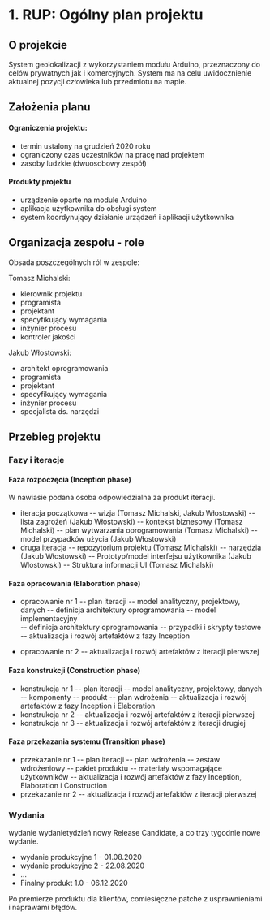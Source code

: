 # 1. RUP: Ogólny plan projektu

## O projekcie

System geolokalizacji z wykorzystaniem modułu Arduino, przeznaczony do celów prywatnych jak i komercyjnych. System ma na celu uwidocznienie aktualnej pozycji człowieka lub przedmiotu na mapie.

## Założenia planu

#### Ograniczenia projektu: 
- termin ustalony na grudzień 2020 roku
- ograniczony czas uczestników na pracę nad projektem
- zasoby ludzkie (dwuosobowy zespół)
#### Produkty projektu
- urządzenie oparte na module Arduino
- aplikacja użytkownika do obsługi system
- system koordynujący działanie urządzeń i aplikacji użytkownika

## Organizacja zespołu - role

Obsada poszczególnych ról w zespole:

Tomasz Michalski:
- kierownik projektu
- programista
- projektant
- specyfikujący wymagania
- inżynier procesu
- kontroler jakości

Jakub Włostowski:
- architekt oprogramowania
- programista
- projektant
- specyfikujący wymagania
- inżynier procesu
- specjalista ds. narzędzi 

## Przebieg projektu
### Fazy i iteracje
#### Faza rozpoczęcia (Inception phase)
W nawiasie podana osoba odpowiedzialna za produkt iteracji.

- iteracja początkowa
-- wizja (Tomasz Michalski, Jakub Włostowski)
-- lista zagrożeń (Jakub Włostowski)
 -- kontekst biznesowy (Tomasz Michalski)
 -- plan wytwarzania oprogramowania (Tomasz Michalski)
 -- model przypadków użycia (Jakub Włostowski)
- druga iteracja
-- repozytorium projektu (Tomasz Michalski)
 -- narzędzia (Jakub Włostowski)
-- Prototyp/model interfejsu użytkownika (Jakub Włostowski)
-- Struktura informacji UI (Tomasz Michalski)
#### Faza opracowania (Elaboration phase)
- opracowanie nr 1
 -- plan iteracji
  -- model analityczny, projektowy, danych
 -- definicja architektury oprogramowania
  -- model implementacyjny  
  -- definicja architektury oprogramowania
    -- przypadki i skrypty testowe
 -- aktualizacja i rozwój artefaktów z fazy Inception

- opracowanie nr 2
 -- aktualizacja i rozwój artefaktów z iteracji pierwszej


#### Faza konstrukcji (Construction phase)
- konstrukcja nr 1
 -- plan iteracji
  -- model analityczny, projektowy, danych
 -- komponenty 
 -- produkt
 -- plan wdrożenia
-- aktualizacja i rozwój artefaktów z fazy Inception i Elaboration
- konstrukcja nr 2
 -- aktualizacja i rozwój artefaktów z iteracji pierwszej
- konstrukcja nr 3
-- aktualizacja i rozwój artefaktów z iteracji drugiej

#### Faza przekazania systemu (Transition phase)
- przekazanie nr 1
 -- plan iteracji
 -- plan wdrożenia
 -- zestaw wdrożeniowy
 -- pakiet produktu
 -- materiały wspomagające użytkowników
 -- aktualizacja i rozwój artefaktów z fazy Inception, Elaboration i Construction
- przekazanie nr 2
 -- aktualizacja i rozwój artefaktów z iteracji pierwszej

### Wydania
 wydanie  wydanietydzień nowy Release Candidate, a co trzy tygodnie nowe wydanie.
- wydanie produkcyjne 1 - 01.08.2020
- wydanie produkcyjne 2 - 22.08.2020
- ...
- Finalny produkt 1.0 - 06.12.2020

Po premierze produktu dla klientów, comiesięczne patche z usprawnieniami i naprawami błędów.
 

<!--stackedit_data:
eyJoaXN0b3J5IjpbMTMzMzI4NTM1MSwtMTA2OTIzMjE3MywxND
EwNTg3NzI0LDE5NzIwMjA3MDYsMTI2NDg2OTg0LC0xMDQwNjcz
ODk3LC0yMDM2NzUwNTY2LC0yMzAwNDA2MDQsLTE5MDEyODM1Mj
EsNDA4NzM1ODU0LC0xMjAxOTAyNjYxLC0xMDQ1NTQ0MTY3LC01
Mzc3MTQ4OTAsLTI1MTU0MDg5MSwtMzI4MTUxNDM3LDM3OTg4Nz
UwMSwtMTU0Nzk5NDg5OSw2NzIwNDc5MV19
-->